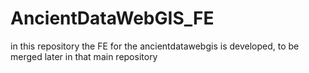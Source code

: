 # AncientDataWebGIS_FE
in this repository the FE for the ancientdatawebgis is developed, to be merged later in that main repository
